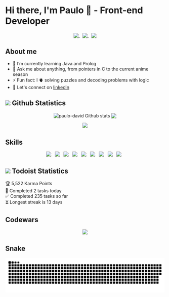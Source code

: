 # Hi there, I'm Paulo 👻 - Front-end Developer

<div align="center">

  <a href="mailto:paulodgsouza@gmail.com?subject=Olá%20Paulo%20David">
    <img src="https://img.shields.io/badge/gmail-%23D14836.svg?&style=for-the-badge&logo=gmail&logoColor=white"
    align="center"/>
  </a>
  &nbsp;

  <a href="https://www.linkedin.com/in/paulodgsouza/">
    <img src="https://img.shields.io/badge/linkedin-%230077B5.svg?&style=for-the-badge&logo=linkedin&logoColor=white" 
    align="center"/>
  </a>
  &nbsp;

  <a href="https://github.com/paulo-david/">
    <img src="https://img.shields.io/badge/GitHub-100000?style=for-the-badge&logo=github&logoColor=white" align="center"/>
  </a>

</div>


## About me

* 🌱 I’m currently learning Java and Prolog
* 💬 Ask me about anything, from pointers in C to the current anime season
* ⚡ Fun fact: I 🫀 solving puzzles and decoding problems with logic
* 🤝 Let's connect on <a href="https://www.linkedin.com/in/paulodgsouza/">linkedin</a>
<!--
* 🔭 I’m currently working on ...
* 👯 I’m looking to collaborate on ...
* 🤔 I’m looking for help with ...
* 📬 How to reach me: paulodgsouza@gmail.com;
-->

## <img width="3%" src="https://media1.giphy.com/avatars/mwooodward/cIe5MvDvX4Vc.gif" /> Github Statistics

<p align="center">

  <img width="400" align="center" src="https://github-readme-stats.vercel.app/api?username=paulo-david&count_private=true&hide=stars&line_height=30&show_icons=true&theme=solarized-light" alt="paulo-david Github stats"/>
  
  <img width="400" align="center" src="https://github-readme-stats.vercel.app/api/top-langs/?username=paulo-david&layout=compact&langs_count=4&theme=solarized-light"/>
  
  <p align="center">
    <img src="http://github-readme-streak-stats.herokuapp.com?user=paulo-david&theme=solarized-light&date_format=j%20M%5B%20Y%5D&currStreakNum=E34C26&currStreakLabel=188CD0"/>
  </p>
  
</p>

## Skills

<!-- icons in https://devicon.dev/ -->

<p align="center">
  <img width="4%" src="https://cdn.jsdelivr.net/gh/devicons/devicon/icons/html5/html5-plain.svg" />&nbsp;&nbsp;
  <img width="4%" src="https://cdn.jsdelivr.net/gh/devicons/devicon/icons/css3/css3-plain.svg" />&nbsp;&nbsp;
  <img width="4%" src="https://cdn.jsdelivr.net/gh/devicons/devicon/icons/javascript/javascript-plain.svg" />&nbsp;&nbsp;
  <img width="4%" src="https://cdn.jsdelivr.net/gh/devicons/devicon/icons/c/c-plain.svg" />&nbsp;&nbsp;
  <img width="4%" src="https://cdn.jsdelivr.net/gh/devicons/devicon/icons/react/react-original.svg" />&nbsp;&nbsp;
  <img width="4%" src="https://cdn.jsdelivr.net/gh/devicons/devicon/icons/redux/redux-original.svg" />&nbsp;&nbsp;
  <img width="4%" src="https://cdn.jsdelivr.net/gh/devicons/devicon/icons/typescript/typescript-original.svg" />&nbsp;&nbsp;
  <img width="4%" src="https://cdn.jsdelivr.net/gh/devicons/devicon/icons/docker/docker-plain.svg" />&nbsp;&nbsp;
  <img width="4%" src="https://cdn.jsdelivr.net/gh/devicons/devicon/icons/postgresql/postgresql-plain.svg" />&nbsp;&nbsp;
  <!--<img width="4%" src="https://cdn.jsdelivr.net/gh/devicons/devicon/icons/vscode/vscode-original.svg" />&nbsp;&nbsp;-->
</p>

## <img width="3%" src="https://www.svgrepo.com/show/354452/todoist-icon.svg" /> Todoist Statistics

<!-- TODO-IST:START -->
🏆  5,522 Karma Points           
🌸  Completed 2 tasks today           
✅  Completed 235 tasks so far           
⏳  Longest streak is 13 days
<!-- TODO-IST:END -->

## Codewars
<p align="center">
  <a href="https://www.codewars.com/users/PauloDavid">
    <img src="https://www.codewars.com/users/PauloDavid/badges/large" />
  </a>
</p>

## Snake
![Snake animation](https://github.com/paulo-david/paulo-david/blob/output/github-contribution-grid-snake.svg)
